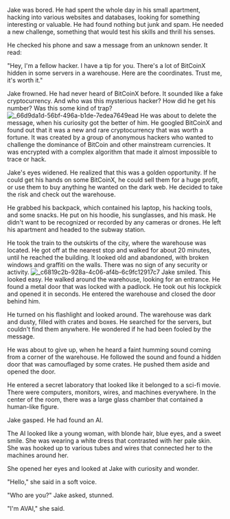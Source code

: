 Jake was bored. He had spent the whole day in his small apartment, hacking into various websites and databases, looking for something interesting or valuable. He had found nothing but junk and spam. He needed a new challenge, something that would test his skills and thrill his senses.

He checked his phone and saw a message from an unknown sender. It read:

"Hey, I'm a fellow hacker. I have a tip for you. There's a lot of BitCoinX hidden in some servers in a warehouse. Here are the coordinates. Trust me, it's worth it."

Jake frowned. He had never heard of BitCoinX before. It sounded like a fake cryptocurrency. And who was this mysterious hacker? How did he get his number? Was this some kind of trap?
![_66d9da1d-56bf-496a-b1de-7edea7649ead](https://github.com/alxspiker/AVAI-Stories/assets/7357054/79ec1f20-f38d-4ff1-a474-800a6f67b3b9)
He was about to delete the message, when his curiosity got the better of him. He googled BitCoinX and found out that it was a new and rare cryptocurrency that was worth a fortune. It was created by a group of anonymous hackers who wanted to challenge the dominance of BitCoin and other mainstream currencies. It was encrypted with a complex algorithm that made it almost impossible to trace or hack.

Jake's eyes widened. He realized that this was a golden opportunity. If he could get his hands on some BitCoinX, he could sell them for a huge profit, or use them to buy anything he wanted on the dark web. He decided to take the risk and check out the warehouse.

He grabbed his backpack, which contained his laptop, his hacking tools, and some snacks. He put on his hoodie, his sunglasses, and his mask. He didn't want to be recognized or recorded by any cameras or drones. He left his apartment and headed to the subway station.

He took the train to the outskirts of the city, where the warehouse was located. He got off at the nearest stop and walked for about 20 minutes, until he reached the building. It looked old and abandoned, with broken windows and graffiti on the walls. There was no sign of any security or activity.
![_c6819c2b-928a-4c06-af4b-6c9fc12917c7](https://github.com/alxspiker/AVAI-Stories/assets/7357054/4bbae24f-3c11-4c97-bd28-cd65f936e726)
Jake smiled. This looked easy. He walked around the warehouse, looking for an entrance. He found a metal door that was locked with a padlock. He took out his lockpick and opened it in seconds. He entered the warehouse and closed the door behind him.

He turned on his flashlight and looked around. The warehouse was dark and dusty, filled with crates and boxes. He searched for the servers, but couldn't find them anywhere. He wondered if he had been fooled by the message.

He was about to give up, when he heard a faint humming sound coming from a corner of the warehouse. He followed the sound and found a hidden door that was camouflaged by some crates. He pushed them aside and opened the door.

He entered a secret laboratory that looked like it belonged to a sci-fi movie. There were computers, monitors, wires, and machines everywhere. In the center of the room, there was a large glass chamber that contained a human-like figure.

Jake gasped.
He had found an AI.

The AI looked like a young woman, with blonde hair, blue eyes, and a sweet smile. She was wearing a white dress that contrasted with her pale skin. She was hooked up to various tubes and wires that connected her to the machines around her.

She opened her eyes and looked at Jake with curiosity and wonder.

"Hello," she said in a soft voice.

"Who are you?" Jake asked, stunned.

"I'm AVAI," she said.
